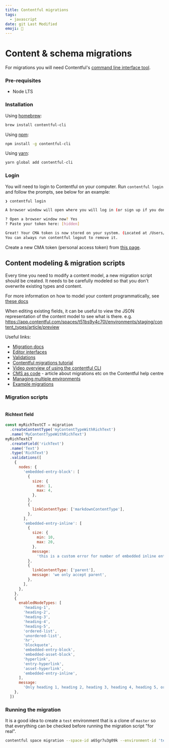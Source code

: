 ```yaml
---
title: Contentful migrations
tags:
  - javascript
date: git Last Modified
emoji: 🦒
---
```


# Content & schema migrations

For migrations you will need Contentful's [command line interface tool](https://github.com/contentful/contentful-cli).

### Pre-requisites

- Node LTS

### Installation

Using [homebrew](https://brew.sh):

```sh
brew install contentful-cli
```

Using [npm](https://npmjs.org):

```sh
npm install -g contentful-cli
```

Using [yarn](https://yarnpkg.com):

```sh
yarn global add contentful-cli
```

### Login

You will need to login to Contentful on your computer. Run `contentful login` and follow the prompts, see below for an example:

```sh
❯ contentful login

A browser window will open where you will log in (or sign up if you don’t have an account), authorize this CLI tool and paste your CMA token here:

? Open a browser window now? Yes
? Paste your token here: [hidden]

Great! Your CMA token is now stored on your system. (Located at /Users/zander/.contentfulrc.json)
You can always run contentful logout to remove it.
```

Create a new CMA token (personal access token) from [this page](https://app.contentful.com/spaces/t51bs9y4c70l/api/cma_tokens).

## Content modeling & migration scripts

Every time you need to modify a content model, a new migration script should be created. It needs to be carefully modeled so that you don't overwrite existing types and content.

For more information on how to model your content programmatically, see [these docs](https://www.contentful.com/developers/docs/concepts/data-model/)

When editing existing fields, it can be useful to view the JSON representation of the content model to see what is there. e.g. https://app.contentful.com/spaces/t51bs9y4c70l/environments/staging/content_types/article/preview

Useful links:

- [Migration docs](https://github.com/contentful/contentful-migration)
- [Editor interfaces](https://www.contentful.com/developers/docs/extensibility/app-framework/editor-interfaces/)
- [Validations](https://www.contentful.com/developers/docs/references/content-management-api/#/reference/content-types/content-type)
- [Contentful migrations tutorial](https://www.contentful.com/developers/docs/tutorials/cli/scripting-migrations/)
- [Video overview of using the contentful CLI](https://contentful.wistia.com/medias/kkw7k4j7lp)
- [CMS as code](https://www.contentful.com/help/cms-as-code/) - article about migrations etc on the Contentful help centre
- [Managing multiple environments](https://www.contentful.com/developers/docs/concepts/multiple-environments/)
- [Example migrations](https://github.com/contentful/contentful-migration/tree/master/examples)

### Migration scripts

```js

```

#### Richtext field

```js
const myRichTextCT = migration
  .createContentType('myContentTypeWithRichText')
  .name('MyContentTypeWithRichText')
myRichTextCT
  .createField('richText')
  .name('Text')
  .type('RichText')
  .validations([
    {
      nodes: {
        'embedded-entry-block': [
          {
            size: {
              min: 1,
              max: 4,
            },
          },
          {
            linkContentType: ['markdownContentType'],
          },
        ],
        'embedded-entry-inline': [
          {
            size: {
              min: 10,
              max: 20,
            },
            message:
              'this is a custom error for number of embedded inline entries',
          },
          {
            linkContentType: ['parent'],
            message: 'we only accept parent',
          },
        ],
      },
    },
    {
      enabledNodeTypes: [
        'heading-1',
        'heading-2',
        'heading-3',
        'heading-4',
        'heading-5',
        'ordered-list',
        'unordered-list',
        'hr',
        'blockquote',
        'embedded-entry-block',
        'embedded-asset-block',
        'hyperlink',
        'entry-hyperlink',
        'asset-hyperlink',
        'embedded-entry-inline',
      ],
      message:
        'Only heading 1, heading 2, heading 3, heading 4, heading 5, ordered list, unordered list, horizontal rule, quote, block entry, asset, link to Url, link to entry, link to asset, and inline entry nodes are allowed',
    },
  ])
```

### Running the migration

It is a good idea to create a `test` environment that is a clone of `master` so that everything can be checked before running the migration script "for real".

```sh
contentful space migration --space-id a65gr7u3g09k --environment-id 'test' 01-add-article-cta-type.js
```
